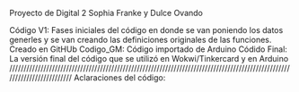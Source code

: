 Proyecto de Digital 2 
Sophia Franke y Dulce Ovando

Código V1:
  Fases iniciales del código en donde se van poniendo los datos generles y se van creando las definiciones originales de las funciones. Creado en GitHUb
Codigo_GM:
  Código importado de Arduino
Códido Final:
  La versión final del código que se utilizó en Wokwi/Tinkercard y en Arduino
/////////////////////////////////////////////////////////////////////////////////////////////////////////////////////////
Aclaraciones del código:
